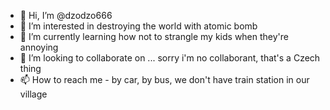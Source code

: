- 👋 Hi, I’m @dzodzo666
- 👀 I’m interested in destroying the world with atomic bomb
- 🌱 I’m currently learning how not to strangle my kids when they're annoying
- 💞️ I’m looking to collaborate on ... sorry i'm no collaborant, that's a Czech thing
- 📫 How to reach me - by car, by bus, we don't have train station in our village

<!---
dzodzo666/dzodzo666 is a ✨ special ✨ repository because its `README.md` (this file) appears on your GitHub profile.
You can click the Preview link to take a look at your changes.
--->

